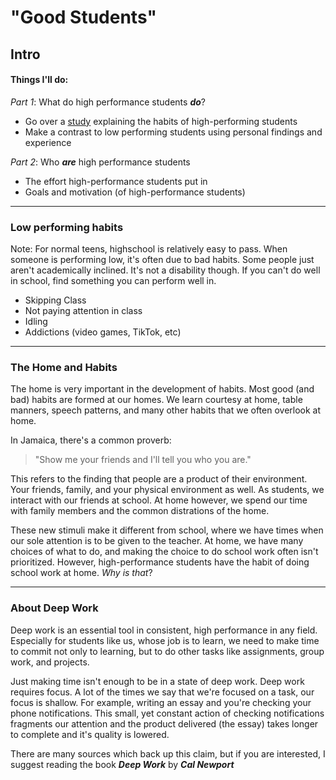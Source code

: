 # "Good Students"
## Intro

#### Things I'll do:

_Part 1_: What do high performance students ***do***?
* Go over a [study][study] explaining the habits of high-performing students
* Make a contrast to low performing students using personal findings and experience

_Part 2_: Who ***are*** high performance students
* The effort high-performance students put in
* Goals and motivation (of high-performance students)
---
### Low performing habits  
Note: For normal teens, highschool is relatively easy to pass. When someone is performing low, it's often due to bad habits. Some  people just aren't academically inclined. It's not a disability though. If you can't do well in school, find something you
 can perform well in.
 
* Skipping Class
* Not paying attention in class
* Idling
* Addictions (video games, TikTok, etc)

---
### The Home and Habits
The home is very important in the development of habits. Most good (and bad) habits are formed at our homes. We learn courtesy at home, table manners, speech patterns, and many other habits that we often overlook at home.

In Jamaica, there's a common proverb:
> "Show me your friends and I'll tell you who you are."

This refers to the finding that people are a product of their environment. Your friends, family, and your physical environment as well. As students, we interact with our friends at school. At home however, we spend our time with family members and the common distrations of the home. 

These new stimuli make it different from school, where we have times when our sole attention is to be given to the teacher. At home, we have many choices of what to do, and making the choice to do school work often isn't prioritized. However, high-performance students have the habit of doing school work at home. _Why is that_?

---
### About Deep Work
Deep work is an essential tool in consistent, high performance in any field. Especially for students like us, whose job is to learn, we need to make time to commit not only to learning, but to do other tasks like assignments, group work, and projects.


Just making time isn't enough to be in a state of deep work. Deep work requires focus. A lot of the times we say that we're focused on a task, our focus is shallow. For example, writing an essay and you're checking your phone notifications. This small, yet constant action of checking notifications fragments our attention and the product delivered (the essay) takes longer to complete and it's quality is lowered. 

There are many sources which back up this claim, but if you are interested, I suggest reading the book **_Deep Work_** by **_Cal Newport_**

[study]: https://dl.acm.org/doi/10.1145/3430665.3456350


